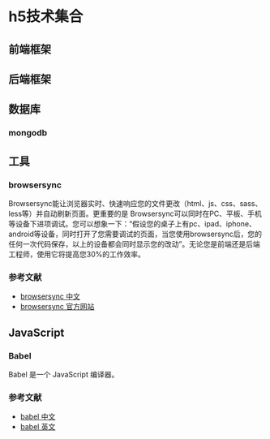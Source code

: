 # h5技术集合


## 前端框架



## 后端框架



## 数据库

### mongodb


## 工具

### browsersync

Browsersync能让浏览器实时、快速响应您的文件更改（html、js、css、sass、less等）并自动刷新页面。更重要的是 Browsersync可以同时在PC、平板、手机等设备下进项调试。您可以想象一下：“假设您的桌子上有pc、ipad、iphone、android等设备，同时打开了您需要调试的页面，当您使用browsersync后，您的任何一次代码保存，以上的设备都会同时显示您的改动”。无论您是前端还是后端工程师，使用它将提高您30%的工作效率。

### 参考文献
* [browsersync 中文](http://www.browsersync.cn/)
* [browsersync 官方网站](https://browsersync.io/)


## JavaScript

### Babel

Babel 是一个 JavaScript 编译器。

### 参考文献
* [babel 中文](http://babeljs.cn/)
* [babel 英文](http://babeljs.io/)
